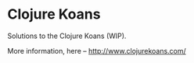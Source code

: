 # Clojure Koans

Solutions to the Clojure Koans (WIP).

More information, here – http://www.clojurekoans.com/
